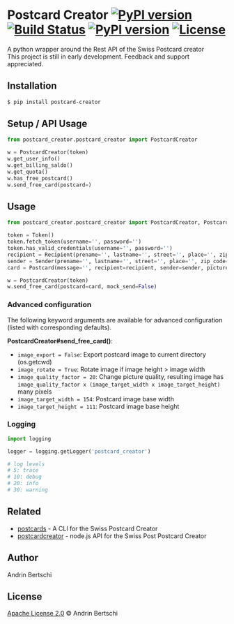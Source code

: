 # Postcard Creator [![PyPI version](https://img.shields.io/pypi/v/postcard_creator.svg)](https://badge.fury.io/py/postcard_creator) [![Build Status](https://travis-ci.org/abertschi/postcard_creator_wrapper.svg?branch=master)](https://travis-ci.org/abertschi/postcard_creator_wrapper) [![PyPI version](https://img.shields.io/pypi/pyversions/postcard_creator.svg)](https://pypi.python.org/pypi/postcard_creator) [![License](https://img.shields.io/badge/License-Apache%202.0-green.svg)](https://opensource.org/licenses/Apache-2.0)

A python wrapper around the Rest API of the Swiss Postcard creator  
This project is still in early development. Feedback and support appreciated.

## Installation
```sh
$ pip install postcard-creator
```

## Setup / API Usage
```python
from postcard_creator.postcard_creator import PostcardCreator

w = PostcardCreator(token)
w.get_user_info()
w.get_billing_saldo()
w.get_quota()
w.has_free_postcard()
w.send_free_card(postcard=)
```

## Usage

```python
from postcard_creator.postcard_creator import PostcardCreator, Postcard, Token, Recipient, Sender

token = Token()
token.fetch_token(username='', password='')
token.has_valid_credentials(username='', password='')
recipient = Recipient(prename='', lastname='', street='', place='', zip_code=0000)
sender = Sender(prename='', lastname='', street='', place='', zip_code=0000)
card = Postcard(message='', recipient=recipient, sender=sender, picture_stream=open('./my-photo.jpg', 'rb'))

w = PostcardCreator(token)
w.send_free_card(postcard=card, mock_send=False)
```

### Advanced configuration
The following keyword arguments are available for advanced configuration (listed with corresponding defaults).

**PostcardCreator#send_free_card()**:
- `image_export = False`: Export postcard image to current directory (os.getcwd)
- `image_rotate = True`: Rotate image if image height > image width
- `image_quality_factor = 20`: Change picture quality, resulting image has 
`image_quality_factor x (image_target_width x image_target_height)` many pixels
- `image_target_width = 154`: Postcard image base width
- `image_target_height = 111`: Postcard image base height

### Logging
```python
import logging

logger = logging.getLogger('postcard_creator')

# log levels
# 5: trace
# 10: debug
# 20: info
# 30: warning
```

## Related
- [postcards](https://github.com/abertschi/postcards) - A CLI for the Swiss Postcard Creator
- [postcardcreator](https://github.com/gido/postcardcreator) - node.js API for the Swiss Post Postcard Creator

## Author

Andrin Bertschi

## License

[Apache License 2.0](LICENSE.md) © Andrin Bertschi
